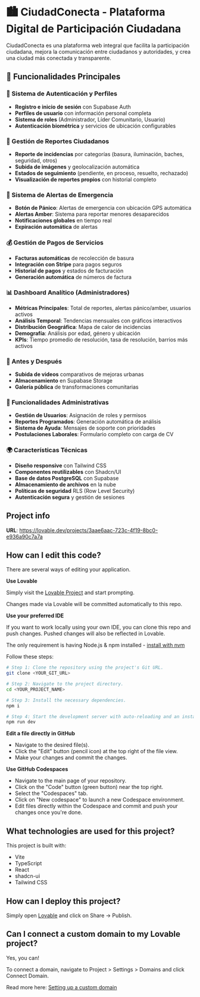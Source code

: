 # 🏙️ CiudadConecta - Plataforma Digital de Participación Ciudadana

CiudadConecta es una plataforma web integral que facilita la participación ciudadana, mejora la comunicación entre ciudadanos y autoridades, y crea una ciudad más conectada y transparente.

## 📱 Funcionalidades Principales

### 🔐 Sistema de Autenticación y Perfiles
- **Registro e inicio de sesión** con Supabase Auth
- **Perfiles de usuario** con información personal completa
- **Sistema de roles** (Administrador, Líder Comunitario, Usuario)
- **Autenticación biométrica** y servicios de ubicación configurables

### 📢 Gestión de Reportes Ciudadanos
- **Reporte de incidencias** por categorías (basura, iluminación, baches, seguridad, otros)
- **Subida de imágenes** y geolocalización automática
- **Estados de seguimiento** (pendiente, en proceso, resuelto, rechazado)
- **Visualización de reportes propios** con historial completo

### 🚨 Sistema de Alertas de Emergencia
- **Botón de Pánico**: Alertas de emergencia con ubicación GPS automática
- **Alertas Amber**: Sistema para reportar menores desaparecidos
- **Notificaciones globales** en tiempo real
- **Expiración automática** de alertas

### 💰 Gestión de Pagos de Servicios
- **Facturas automáticas** de recolección de basura
- **Integración con Stripe** para pagos seguros
- **Historial de pagos** y estados de facturación
- **Generación automática** de números de factura

### 📊 Dashboard Analítico (Administradores)
- **Métricas Principales**: Total de reportes, alertas pánico/amber, usuarios activos
- **Análisis Temporal**: Tendencias mensuales con gráficos interactivos
- **Distribución Geográfica**: Mapa de calor de incidencias
- **Demografía**: Análisis por edad, género y ubicación
- **KPIs**: Tiempo promedio de resolución, tasa de resolución, barrios más activos

### 🎥 Antes y Después
- **Subida de videos** comparativos de mejoras urbanas
- **Almacenamiento** en Supabase Storage
- **Galería pública** de transformaciones comunitarias

### 🔧 Funcionalidades Administrativas
- **Gestión de Usuarios**: Asignación de roles y permisos
- **Reportes Programados**: Generación automática de análisis
- **Sistema de Ayuda**: Mensajes de soporte con prioridades
- **Postulaciones Laborales**: Formulario completo con carga de CV

### 🌍 Características Técnicas
- **Diseño responsive** con Tailwind CSS
- **Componentes reutilizables** con Shadcn/UI
- **Base de datos PostgreSQL** con Supabase
- **Almacenamiento de archivos** en la nube
- **Políticas de seguridad** RLS (Row Level Security)
- **Autenticación segura** y gestión de sesiones

## Project info

**URL**: https://lovable.dev/projects/3aae6aac-723c-4f19-8bc0-e936a90c7a7a

## How can I edit this code?

There are several ways of editing your application.

**Use Lovable**

Simply visit the [Lovable Project](https://lovable.dev/projects/3aae6aac-723c-4f19-8bc0-e936a90c7a7a) and start prompting.

Changes made via Lovable will be committed automatically to this repo.

**Use your preferred IDE**

If you want to work locally using your own IDE, you can clone this repo and push changes. Pushed changes will also be reflected in Lovable.

The only requirement is having Node.js & npm installed - [install with nvm](https://github.com/nvm-sh/nvm#installing-and-updating)

Follow these steps:

```sh
# Step 1: Clone the repository using the project's Git URL.
git clone <YOUR_GIT_URL>

# Step 2: Navigate to the project directory.
cd <YOUR_PROJECT_NAME>

# Step 3: Install the necessary dependencies.
npm i

# Step 4: Start the development server with auto-reloading and an instant preview.
npm run dev
```

**Edit a file directly in GitHub**

- Navigate to the desired file(s).
- Click the "Edit" button (pencil icon) at the top right of the file view.
- Make your changes and commit the changes.

**Use GitHub Codespaces**

- Navigate to the main page of your repository.
- Click on the "Code" button (green button) near the top right.
- Select the "Codespaces" tab.
- Click on "New codespace" to launch a new Codespace environment.
- Edit files directly within the Codespace and commit and push your changes once you're done.

## What technologies are used for this project?

This project is built with:

- Vite
- TypeScript
- React
- shadcn-ui
- Tailwind CSS

## How can I deploy this project?

Simply open [Lovable](https://lovable.dev/projects/3aae6aac-723c-4f19-8bc0-e936a90c7a7a) and click on Share -> Publish.

## Can I connect a custom domain to my Lovable project?

Yes, you can!

To connect a domain, navigate to Project > Settings > Domains and click Connect Domain.

Read more here: [Setting up a custom domain](https://docs.lovable.dev/tips-tricks/custom-domain#step-by-step-guide)
